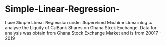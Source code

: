 # Simple-Linear-Regression-
I use Simple Linear Regression under Supervised Machine Linearning to analyse the Liquity of CalBank Shares on Ghana Stock Exchange.
Data for analysis was obtain from Ghana Stock Exchange Market and is from 20017 - 2019
